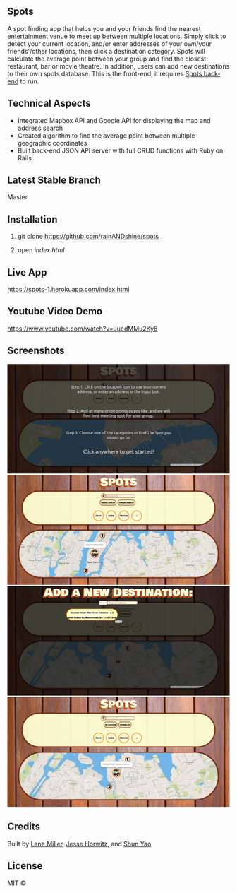 ## Spots
A spot finding app that helps you and your friends find the nearest entertainment venue to meet up between multiple locations. Simply click to detect your current location, and/or enter addresses of your own/your friends'/other locations, then click a destination category. Spots will calculate the average point between your group and find the closest restaurant, bar or movie theatre. In addition, users can add new destinations to their own spots database. This is the front-end, it requires [Spots back-end](https://github.com/rainANDshine/spots-backend) to run.

## Technical Aspects
+ Integrated Mapbox API and Google API for displaying the map and address search
+ Created algorithm to find the average point between multiple geographic coordinates
+ Built back-end JSON API server with full CRUD functions with Ruby on Rails

## Latest Stable Branch
Master

## Installation
1. git clone https://github.com/rainANDshine/spots

2. open *index.html*

## Live App
https://spots-1.herokuapp.com/index.html

## Youtube Video Demo
https://www.youtube.com/watch?v=JuedMMu2Ky8

## Screenshots
<img src="1.png" alt="1">
<img src="2.png" alt="2">
<img src="3.png" alt="3">
<img src="4.png" alt="4">

## Credits
Built by [Lane Miller](https://github.com/LaneMiller), [Jesse Horwitz](https://github.com/SuperJesseH), and [Shun Yao](https://github.com/rainANDshine)

## License
MIT ©
